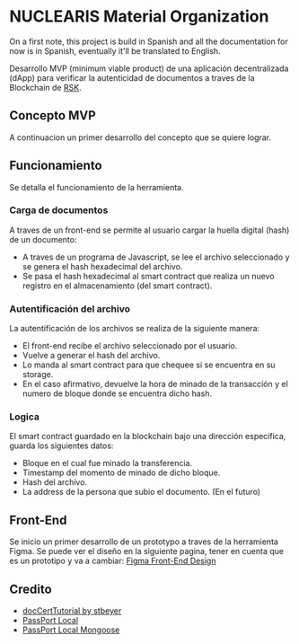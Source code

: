 # NUCLEARIS Material Organization

On a first note, this project is build in Spanish and all the documentation for now is in Spanish, eventually it'll be translated to English.

Desarrollo MVP (minimum viable product) de una aplicación decentralizada (dApp) para verificar la autenticidad de documentos a traves de la Blockchain de [RSK](https://github.com/rsksmart/rskj).

## Concepto MVP

A continuacion un primer desarrollo del concepto que se quiere lograr.

## Funcionamiento

Se detalla el funcionamiento de la herramienta.

### Carga de documentos

A traves de un front-end se permite al usuario cargar la huella digital (hash) de un documento:

- A traves de un programa de Javascript, se lee el archivo seleccionado y se genera el hash hexadecimal del archivo.
- Se pasa el hash hexadecimal al smart contract que realiza un nuevo registro en el almacenamiento (del smart contract).

### Autentificación del archivo

La autentificación de los archivos se realiza de la siguiente manera:

- El front-end recibe el archivo seleccionado por el usuario.
- Vuelve a generar el hash del archivo.
- Lo manda al smart contract para que chequee si se encuentra en su storage.
- En el caso afirmativo, devuelve la hora de minado de la transacción y el numero de bloque donde se encuentra dicho hash.

### Logica

El smart contract guardado en la blockchain bajo una dirección especifica, guarda los siguientes datos:

- Bloque en el cual fue minado la transferencia.
- Timestamp del momento de minado de dicho bloque.
- Hash del archivo.
- La address de la persona que subio el documento. (En el futuro)
  
## Front-End

Se inicio un primer desarrollo de un prototypo a traves de la herramienta Figma.
Se puede ver el diseño en la siguiente pagina, tener en cuenta que es un prototipo y va a cambiar:
[Figma Front-End Design](https://www.figma.com/file/ZykheGkC5A2vREUEjXQzmXkN/Pagina-principal?node-id=0%3A1)

## Credito

- [docCertTutorial by stbeyer](https://link.medium.com/V4nLyzqJUT)
- [PassPort Local](https://github.com/jaredhanson/passport-local)
- [PassPort Local Mongoose](https://github.com/saintedlama/passport-local-mongoose)
